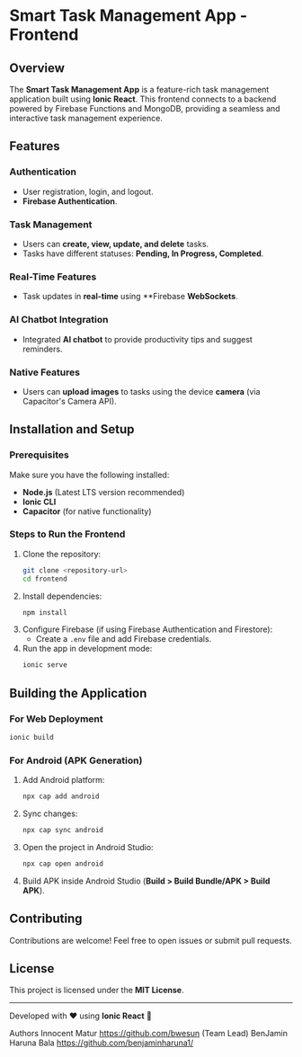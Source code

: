 # Smart Task Management App - Frontend

## Overview
The **Smart Task Management App** is a feature-rich task management application built using **Ionic React**. This frontend connects to a backend powered by Firebase Functions and MongoDB, providing a seamless and interactive task management experience.

## Features

### Authentication
- User registration, login, and logout.
- **Firebase Authentication**.

### Task Management
- Users can **create, view, update, and delete** tasks.
- Tasks have different statuses: **Pending, In Progress, Completed**.

### Real-Time Features
- Task updates in **real-time** using **Firebase **WebSockets**.

### AI Chatbot Integration
- Integrated **AI chatbot** to provide productivity tips and suggest reminders.

### Native Features
- Users can **upload images** to tasks using the device **camera** (via Capacitor's Camera API).

## Installation and Setup

### Prerequisites
Make sure you have the following installed:
- **Node.js** (Latest LTS version recommended)
- **Ionic CLI**
- **Capacitor** (for native functionality)

### Steps to Run the Frontend

1. Clone the repository:
   ```sh
   git clone <repository-url>
   cd frontend
   ```
2. Install dependencies:
   ```sh
   npm install
   ```
3. Configure Firebase (if using Firebase Authentication and Firestore):
   - Create a `.env` file and add Firebase credentials.
4. Run the app in development mode:
   ```sh
   ionic serve
   ```

## Building the Application

### For Web Deployment
```sh
ionic build
```

### For Android (APK Generation)
1. Add Android platform:
   ```sh
   npx cap add android
   ```
2. Sync changes:
   ```sh
   npx cap sync android
   ```
3. Open the project in Android Studio:
   ```sh
   npx cap open android
   ```
4. Build APK inside Android Studio (**Build > Build Bundle/APK > Build APK**).

## Contributing
Contributions are welcome! Feel free to open issues or submit pull requests.

## License
This project is licensed under the **MIT License**.

---
Developed with ❤️ using **Ionic React** 🚀



Authors
Innocent Matur https://github.com/bwesun (Team Lead)
BenJamin Haruna Bala https://github.com/benjaminharuna1/
